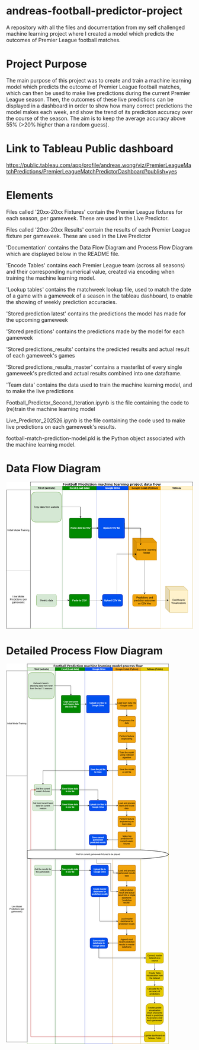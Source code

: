 # andreas-football-predictor-project
A repository with all the files and documentation from my self challenged machine learning project where I created a model which predicts the outcomes of Premier League football matches.

# Project Purpose
The main purpose of this project was to create and train a machine learning model which predicts the outcome of Premier League football matches, which can then be used to make live predictions during the current Premier League season.
Then, the outcomes of these live predictions can be displayed in a dashboard in order to show how many correct predictions the model makes each week, and show the trend of its prediction accuracy over the course of the season. The aim is to keep the average accuracy above 55% (>20% higher than a random guess).

# Link to Tableau Public dashboard
https://public.tableau.com/app/profile/andreas.wong/viz/PremierLeagueMatchPredictions/PremierLeagueMatchPredictorDashboard?publish=yes

# Elements
Files called '20xx-20xx Fixtures' contain the Premier League fixtures for each season, per gameweek. These are used in the Live Predictor.

Files called '20xx-20xx Results' contain the results of each Premier League fixture per gameweek. These are used in the Live Predictor

'Documentation' contains the Data Flow Diagram and Process Flow Diagram which are displayed below in the README file.

'Encode Tables' contains each Premier League team (across all seasons) and their corresponding numerical value, created via encoding when training the machine learning model.

'Lookup tables' contains the matchweek lookup file, used to match the date of a game with a gameweek of a season in the tableau dashboard, to enable the showing of weekly prediction accuracies.

'Stored prediction latest' contains the predictions the model has made for the upcoming gameweek

'Stored predictions' contains the predictions made by the model for each gameweek

'Stored predictions_results' contains the predicted results and actual result of each gameweek's games

'Stored predictions_results_master' contains a masterlist of every single gameweek's predicted and actual results combined into one dataframe.

'Team data' contains the data used to train the machine learning model, and to make the live predictions

Football_Predictor_Second_Iteration.ipynb is the file containing the code to (re)train the machine learning model

Live_Predictor_202526.ipynb is the file containing the code used to make live predictions on each gameweek's results.

football-match-prediction-model.pkl is the Python object associated with the machine learning model.


# Data Flow Diagram
![DataFLowDiagram](Documentation/FootballPredictorDataFlowDiagram.png)

# Detailed Process Flow Diagram
![DetailedProcessDiagram](Documentation/FootballPredictorDetailedDiagram.png)

